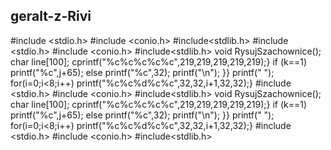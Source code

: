 ## geralt-z-Rivi
#include <stdio.h>
#include <conio.h>
#include<stdlib.h>
#include <stdio.h>
#include <conio.h>
#include<stdlib.h>
void RysujSzachownice();
char line[100];
cprintf("%c%c%c%c%c",219,219,219,219,219);}
if (k==1) printf("%c",j+65);
else printf("%c",32);
printf("\n");
}}
printf(" ");
for(i=0;i<8;i++)
printf("%c%c%d%c%c",32,32,i+1,32,32);}
#include <stdio.h>
#include <conio.h>
#include<stdlib.h>
void RysujSzachownice();
char line[100];
cprintf("%c%c%c%c%c",219,219,219,219,219);}
if (k==1) printf("%c",j+65);
else printf("%c",32);
printf("\n");
}}
printf(" ");
for(i=0;i<8;i++)
printf("%c%c%d%c%c",32,32,i+1,32,32);}
#include <stdio.h>
#include <conio.h>
#include<stdlib.h>
